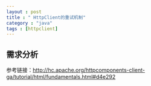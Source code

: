 ```yaml
---
layout : post
title : " HttpClient的重试机制"
category : "java"
tags : [httpclient]
---
```


## 需求分析

参考链接：<http://hc.apache.org/httpcomponents-client-ga/tutorial/html/fundamentals.html#d4e292>
